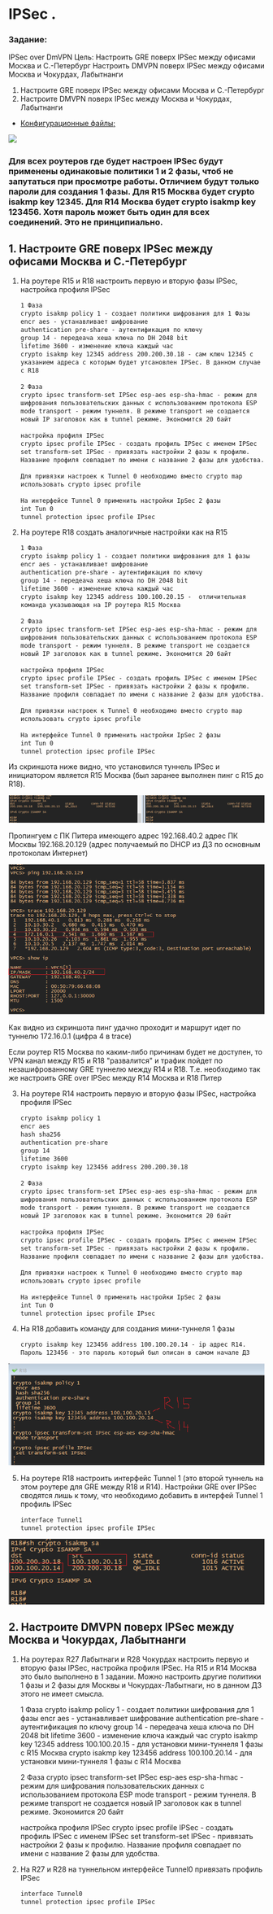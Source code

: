 #  IPSec .

###  Задание:

IPSec over DmVPN
Цель: Настроить GRE поверх IPSec между офисами Москва и С.-Петербург
Настроить DMVPN поверх IPSec между офисами Москва и Чокурдах, Лабытнанги

1. Настроите GRE поверх IPSec между офисами Москва и С.-Петербург
2. Настроите DMVPN поверх IPSec между Москва и Чокурдах, Лабытнанги




- [Конфигурационные файлы;](config/)

![](Shema.png)

### Для всех роутеров где будет настроен IPSeс будут применены одинаковые политики 1 и 2 фазы, чтоб не запутаться при просмотре работы. Отличием будут только пароли для создания 1 фазы. Для R15 Москва будет crypto isakmp key 12345. Для R14 Москва будет crypto isakmp key 123456. Хотя пароль может быть один для всех соединений. Это не принципиально. 

## 1. Настроите GRE поверх IPSec между офисами Москва и С.-Петербург

 1. На роутере R15 и R18 настроить первую и вторую фазы IPSec, настройка профиля IPSec

        1 Фаза
        crypto isakmp policy 1 - создает политики шифрования для 1 Фазы
        encr aes - устанавливает шифрование
        authentication pre-share - аутентификация по ключу
        group 14 - передеача хеша ключа по DH 2048 bit
        lifetime 3600 - изменение ключа каждый час
        crypto isakmp key 12345 address 200.200.30.18 - сам ключ 12345 с указанием адреса с которым будет утсановлен IPSec. В данном случае с R18
        
        2 Фаза
        crypto ipsec transform-set IPSec esp-aes esp-sha-hmac - режим для шифрования пользовательских данных с использованием протокола ESP
        mode transport - режим туннеля. В режиме transport не создается новый IP заголовок как в tunnel режиме. Экономится 20 байт
        
        настройка профиля IPSec
        crypto ipsec profile IPSec - создать профиль IPSec с именем IPSec
        set transform-set IPSec - привязать настройки 2 фазы к профилю. Название профиля совпадает по имени с название 2 фазы для удобства.
        
        Для привязки настроек к Tunnel 0 необходимо вместо crypto map использовать crypto ipsec profile
        
        На интерфейсе Tunnel 0 применить настройки IpSec 2 фазы
        int Tun 0
        tunnel protection ipsec profile IPsec
        
 2. На роутере R18 создать аналогичные настройки как на R15
        
        1 Фаза
        crypto isakmp policy 1 - создает политики шифрования для 1 фазы
        encr aes - устанавливает шифрование
        authentication pre-share - аутентификация по ключу
        group 14 - передеача хеша ключа по DH 2048 bit
        lifetime 3600 - изменение ключа каждый час
        crypto isakmp key 12345 address 100.100.20.15 -  отличительная команда указывающая на IP роутера R15 Москва
        
        2 Фаза
        crypto ipsec transform-set IPSec esp-aes esp-sha-hmac - режим для шифрования пользовательских данных с использованием протокола ESP
        mode transport - режим туннеля. В режиме transport не создается новый IP заголовок как в tunnel режиме. Экономится 20 байт
        
        настройка профиля IPSec
        crypto ipsec profile IPSec - создать профиль IPSec с именем IPSec 
        set transform-set IPSec - привязать настройки 2 фазы к профилю. Название профиля совпадает по имени с название 2 фазы для удобства.
        
        Для привязки настроек к Tunnel 0 необходимо вместо crypto map использовать crypto ipsec profile
        
        На интерфейсе Tunnel 0 применить настройки IpSec 2 фазы
        int Tun 0
        tunnel protection ipsec profile IPSec
        
 
  Из скриншота ниже видно, что установился туннель IPSec и инициатором является R15 Москва (был заранее выполнен пинг с R15 до R18).
  
  ![](crypto1.png)
  
  Пропингуем с ПК Питера имеющего адрес 192.168.40.2 адрес ПК Москвы 192.168.20.129 (адрес получаемый по DHCP из ДЗ по основным протоколам Интернет)
  
  ![](pingVPC8.png)
  
  Как видно из скриншота пинг удачно проходит и маршрут идет по туннелю 172.16.0.1 (цифра 4 в trace)
  
  
  
  Если роутер R15 Москва по каким-либо причинам будет не доступен, то VPN канал между R15 и R18 "развалится" и трафик пойдет по незашифрованному GRE туннелю между R14 и R18. 
Т.е. необходимо так же настроить  GRE over IPSec между R14 Москва и R18 Питер
  
  3. На роутере R14 настроить первую и вторую фазы IPSec, настройка профиля IPSec
  
         crypto isakmp policy 1
         encr aes 
         hash sha256
         authentication pre-share
         group 14 
         lifetime 3600
         crypto isakmp key 123456 address 200.200.30.18
         
         2 Фаза
         crypto ipsec transform-set IPSec esp-aes esp-sha-hmac - режим для шифрования пользовательских данных с использованием протокола ESP
         mode transport - режим туннеля. В режиме transport не создается новый IP заголовок как в tunnel режиме. Экономится 20 байт
        
         настройка профиля IPSec
         crypto ipsec profile IPSec - создать профиль IPSec с именем IPSec
         set transform-set IPSec - привязать настройки 2 фазы к профилю. Название профиля совпадает по имени с название 2 фазы для удобства.
        
         Для привязки настроек к Tunnel 0 необходимо вместо crypto map использовать crypto ipsec profile
        
         На интерфейсе Tunnel 0 применить настройки IpSec 2 фазы
         int Tun 0
         tunnel protection ipsec profile IPsec

  4. На R18 добавить команду для создания мини-туннеля 1 фазы
  
         crypto isakmp key 123456 address 100.100.20.14 - ip адрес R14. Пароль 123456 - это пароль который был описан в самом начале ДЗ
         
   ![](cryptoR18_1.png) 
  
  5. На роутере R18 настроить интерфейс Tunnel 1 (это второй туннель на этом роутере для GRE между R18 и R14).
  Настройки GRE over IPSec сводятся лишь к тому, что необходимо добавить в интерфей Tunnel 1 профиль IPSec  
         
         interface Tunnel1
         tunnel protection ipsec profile IPSec
         
         
   ![](cryptoR18.png) 
   
   
   ## 2. Настроите DMVPN поверх IPSec между Москва и Чокурдах, Лабытнанги
   
   1. На роутерах R27 Лабытнаги и R28 Чокурдах настроить первую и вторую фазы IPSec, настройка профиля IPSec. На R15 и R14 Москва это было выполнено в 1 задании.
   Можно настроить другие политики 1 фазы и 2 фазы для Москвы и Чокурдах-Лабытнаги, но в данном ДЗ этого не имеет смысла.
   
        1 Фаза
        crypto isakmp policy 1 - создает политики шифрования для 1 фазы
        encr aes - устанавливает шифрование
        authentication pre-share - аутентификация по ключу
        group 14 - передеача хеша ключа по DH 2048 bit
        lifetime 3600 - изменение ключа каждый час
        crypto isakmp key 12345 address 100.100.20.15 - для установки мини-туннеля 1 фазы с R15 Москва
        crypto isakmp key 123456 address 100.100.20.14 - для установки мини-туннеля 1 фазы с R14 Москва
        
        2 Фаза
        crypto ipsec transform-set IPSec esp-aes esp-sha-hmac - режим для шифрования пользовательских данных с использованием протокола ESP
        mode transport - режим туннеля. В режиме transport не создается новый IP заголовок как в tunnel режиме. Экономится 20 байт
        
        настройка профиля IPSec
        crypto ipsec profile IPSec - создать профиль IPSec с именем IPSec 
        set transform-set IPSec - привязать настройки 2 фазы к профилю. Название профиля совпадает по имени с название 2 фазы для удобства.
  
   2. На R27 и R28 на туннельном интерфейсе Tunnel0 привязать профиль IPSec

          interface Tunnel0
          tunnel protection ipsec profile IPSec
